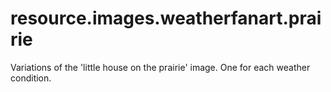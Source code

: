 # resource.images.weatherfanart.prairie
Variations of the 'little house on the prairie' image. One for each weather condition.
